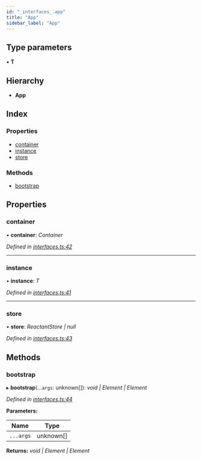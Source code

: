 ```yaml
---
id: "_interfaces_.app"
title: "App"
sidebar_label: "App"
---
```


## Type parameters

▪ **T**

## Hierarchy

* **App**

## Index

### Properties

* [container](_interfaces_.app.md#container)
* [instance](_interfaces_.app.md#instance)
* [store](_interfaces_.app.md#store)

### Methods

* [bootstrap](_interfaces_.app.md#bootstrap)

## Properties

###  container

• **container**: *Container*

*Defined in [interfaces.ts:42](https://github.com/unadlib/reactant/blob/03d0c8fd/packages/reactant/src/interfaces.ts#L42)*

___

###  instance

• **instance**: *T*

*Defined in [interfaces.ts:41](https://github.com/unadlib/reactant/blob/03d0c8fd/packages/reactant/src/interfaces.ts#L41)*

___

###  store

• **store**: *ReactantStore | null*

*Defined in [interfaces.ts:43](https://github.com/unadlib/reactant/blob/03d0c8fd/packages/reactant/src/interfaces.ts#L43)*

## Methods

###  bootstrap

▸ **bootstrap**(...`args`: unknown[]): *void | Element | Element*

*Defined in [interfaces.ts:44](https://github.com/unadlib/reactant/blob/03d0c8fd/packages/reactant/src/interfaces.ts#L44)*

**Parameters:**

Name | Type |
------ | ------ |
`...args` | unknown[] |

**Returns:** *void | Element | Element*

